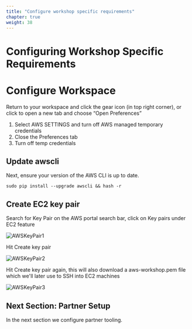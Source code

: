 ```yaml
---
title: "Configure workshop specific requirements"
chapter: true
weight: 38
---
```


# Configuring Workshop Specific Requirements
# Configure Workspace

Return to your workspace and click the gear icon (in top right corner), or click to open a new tab and choose “Open Preferences”

1. Select AWS SETTINGS and turn off AWS managed temporary credentials
1. Close the Preferences tab
1. Turn off temp credentials

## Update awscli

Next, ensure your version of the AWS CLI is up to date.

```
sudo pip install --upgrade awscli && hash -r
```

## Create EC2 key pair

Search for Key Pair on the AWS portal search bar, click on Key pairs under EC2 feature

![AWSKeyPair1](/images/aws-key-pair-1.png)

Hit Create key pair

![AWSKeyPair2](/images/aws-key-pair-2.png)

Hit Create key pair again, this will also download a aws-workshop.pem file which we'll later use to SSH into EC2 machines

![AWSKeyPair3](/images/aws-key-pair-3.png)


## Next Section: Partner Setup
In the next section we configure partner tooling.
